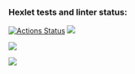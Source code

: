 ### Hexlet tests and linter status:
[![Actions Status](https://github.com/ybny0nsr/python-project-49/actions/workflows/hexlet-check.yml/badge.svg)](https://github.com/ybny0nsr/python-project-49/actions)
<a href="https://codeclimate.com/github/ybny0nsr/python-project-49/maintainability"><img src="https://api.codeclimate.com/v1/badges/8387bd64d55abd7330a7/maintainability" /></a>

<a href="https://asciinema.org/a/Ux2w73GNAsDVchUvjb6HF4AKL" target="_blank"><img src="https://asciinema.org/a/Ux2w73GNAsDVchUvjb6HF4AKL.svg" /></a>

<a href="https://asciinema.org/a/IU2RComLG0s43BZRiE7Gu8Ssd" target="_blank"><img src="https://asciinema.org/a/IU2RComLG0s43BZRiE7Gu8Ssd.svg" /></a>
